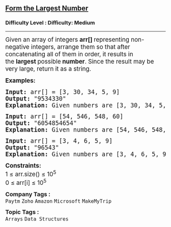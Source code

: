 <h2><a href="https://www.geeksforgeeks.org/problems/largest-number-formed-from-an-array1117/1?page=1&difficulty=Medium&sortBy=difficulty">Form the Largest Number</a></h2><h3>Difficulty Level : Difficulty: Medium</h3><hr><div class="problems_problem_content__Xm_eO"><p><span style="font-size: 14pt;">Given an array of integers&nbsp;<strong>arr[]</strong><strong>&nbsp;</strong>representing non-negative integers, arrange them so that after concatenating all of them in order, it results in the&nbsp;<strong>largest&nbsp;</strong>possible<strong>&nbsp;number</strong>. Since the result may be very large, return it as a string.</span></p>
<p><span style="font-size: 14pt;"><strong>Examples:</strong></span></p>
<pre><span style="font-size: 14pt;"><strong>Input:</strong> arr[] = [3, 30, 34, 5, 9]
<strong>Output:</strong> "9534330"
<strong>Explanation:</strong> Given numbers are [3, 30, 34, 5, 9], the arrangement "9534330" gives the largest value.</span></pre>
<pre><span style="font-size: 14pt;"><strong>Input:</strong> arr[] = [54, 546, 548, 60]
<strong>Output:</strong> "6054854654"
<strong>Explanation:</strong> Given numbers are [54, 546, 548, 60], the arrangement "6054854654" gives the largest value.<br></span></pre>
<pre><span style="font-size: 14pt;"><strong>Input:</strong> arr[] = [3, 4, 6, 5, 9]
<strong>Output:</strong> "96543"
<strong>Explanation:</strong> Given numbers are [3, 4, 6, 5, 9], the arrangement "96543" gives the largest value.</span></pre>
<p><span style="font-size: 14pt;"><strong>Constraints:</strong><br>1 ≤ arr.size() ≤ 10<sup>5</sup><br>0 ≤ arr[i] ≤ 10<sup>5</sup></span></p></div><p><span style=font-size:18px><strong>Company Tags : </strong><br><code>Paytm</code>&nbsp;<code>Zoho</code>&nbsp;<code>Amazon</code>&nbsp;<code>Microsoft</code>&nbsp;<code>MakeMyTrip</code>&nbsp;<br><p><span style=font-size:18px><strong>Topic Tags : </strong><br><code>Arrays</code>&nbsp;<code>Data Structures</code>&nbsp;